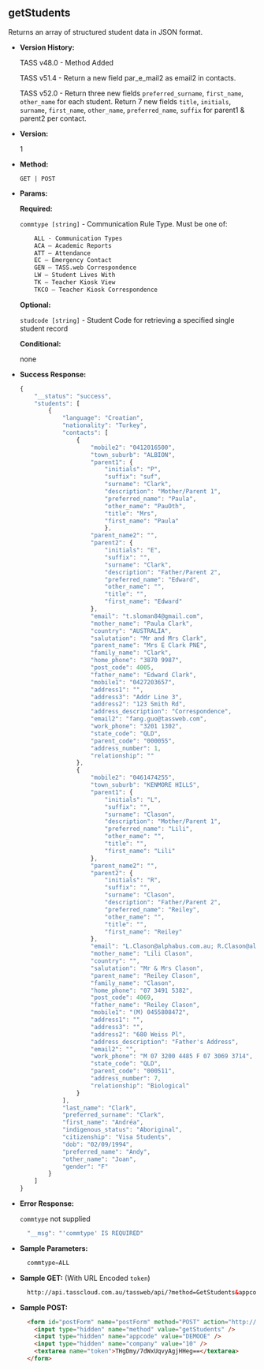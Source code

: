 **getStudents**
----
  Returns an array of structured student data in JSON format.

* **Version History:**

    TASS v48.0 - Method Added

    TASS v51.4 - Return a new field par_e_mail2 as email2 in contacts.

    TASS v52.0 - Return three new fields `preferred_surname`, `first_name`, `other_name` for each student. Return 7 new fields `title`, `initials`, `surname`, `first_name`, `other_name`, `preferred_name`, `suffix` for parent1 & parent2 per contact.

* **Version:**

  1

* **Method:**

  `GET | POST`
  
*  **Params:**

   **Required:**
 
   `commtype [string]` - Communication Rule Type. Must be one of:
    ```HTML
        ALL - Communication Types
        ACA – Academic Reports
        ATT – Attendance
        EC – Emergency Contact
        GEN – TASS.web Correspondence
        LW – Student Lives With
        TK – Teacher Kiosk View
        TKCO – Teacher Kiosk Correspondence
    ```                       

   **Optional:**

   `studcode [string]` - Student Code for retrieving a specified single student record

   **Conditional:**

   none

* **Success Response:**

    ```javascript
    {
        "__status": "success",
        "students": [
            {
                "language": "Croatian",
                "nationality": "Turkey",
                "contacts": [
                    {
                        "mobile2": "0412016500",
                        "town_suburb": "ALBION",
                        "parent1": {
                            "initials": "P",
                            "suffix": "suf",
                            "surname": "Clark",
                            "description": "Mother/Parent 1",
                            "preferred_name": "Paula",
                            "other_name": "PauOth",
                            "title": "Mrs",
                            "first_name": "Paula"
                            },
                        "parent_name2": "",
                        "parent2": {
                            "initials": "E",
                            "suffix": "",
                            "surname": "Clark",
                            "description": "Father/Parent 2",
                            "preferred_name": "Edward",
                            "other_name": "",
                            "title": "",
                            "first_name": "Edward"
                        },
                        "email": "t.sloman84@gmail.com",
                        "mother_name": "Paula Clark",
                        "country": "AUSTRALIA",
                        "salutation": "Mr and Mrs Clark",
                        "parent_name": "Mrs E Clark PNE",
                        "family_name": "Clark",
                        "home_phone": "3870 9987",
                        "post_code": 4005,
                        "father_name": "Edward Clark",
                        "mobile1": "0427203657",
                        "address1": "",
                        "address3": "Addr Line 3",
                        "address2": "123 Smith Rd",
                        "address_description": "Correspondence",
                        "email2": "fang.guo@tassweb.com",
                        "work_phone": "3201 1302",
                        "state_code": "QLD",
                        "parent_code": "000055",
                        "address_number": 1,
                        "relationship": ""
                    },
                    {
                        "mobile2": "0461474255",
                        "town_suburb": "KENMORE HILLS",
                        "parent1": {
                            "initials": "L",
                            "suffix": "",
                            "surname": "Clason",
                            "description": "Mother/Parent 1",
                            "preferred_name": "Lili",
                            "other_name": "",
                            "title": "",
                            "first_name": "Lili"
                        },
                        "parent_name2": "",
                        "parent2": {
                            "initials": "R",
                            "suffix": "",
                            "surname": "Clason",
                            "description": "Father/Parent 2",
                            "preferred_name": "Reiley",
                            "other_name": "",
                            "title": "",
                            "first_name": "Reiley"
                        },
                        "email": "L.Clason@alphabus.com.au; R.Clason@alphabus.com.au",
                        "mother_name": "Lili Clason",
                        "country": "",
                        "salutation": "Mr & Mrs Clason",
                        "parent_name": "Reiley Clason",
                        "family_name": "Clason",
                        "home_phone": "07 3491 5382",
                        "post_code": 4069,
                        "father_name": "Reiley Clason",
                        "mobile1": "(M) 0455808472",
                        "address1": "",
                        "address3": "",
                        "address2": "680 Weiss Pl",
                        "address_description": "Father's Address",
                        "email2": "",
                        "work_phone": "M 07 3200 4485 F 07 3069 3714",
                        "state_code": "QLD",
                        "parent_code": "000511",
                        "address_number": 7,
                        "relationship": "Biological"
                    }
                ],
                "last_name": "Clark",
                "preferred_surname": "Clark",
                "first_name": "Andréa",
                "indigenous_status": "Aboriginal",
                "citizenship": "Visa Students",
                "dob": "02/09/1994",
                "preferred_name": "Andy",
                "other_name": "Joan",
                "gender": "F"
            }
        ]
    }
    ```
 
* **Error Response:**

    `commtype` not supplied
    ```javascript
      "__msg": "'commtype' IS REQUIRED"
    ```
    
* **Sample Parameters:**

  ```javascript
    commtype=ALL
  ```

* **Sample GET:** (With URL Encoded `token`)

  ```HTML
    http://api.tasscloud.com.au/tassweb/api/?method=GetStudents&appcode=DEMOOE&company=10&token=THgDmy%2F7dWxUqvyAgjHHeg%3D%3D
  ```
  
* **Sample POST:**

  ```HTML
    <form id="postForm" name="postForm" method="POST" action="http://api.tasscloud.com.au/tassweb/api/">
      <input type="hidden" name="method" value="getStudents" />
      <input type="hidden" name="appcode" value="DEMOOE" />
      <input type="hidden" name="company" value="10" />
      <textarea name="token">THgDmy/7dWxUqvyAgjHHeg==</textarea>
    </form>
  ```
